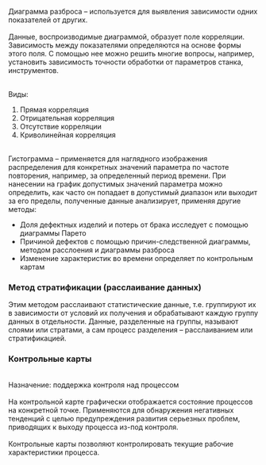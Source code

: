 Диаграмма  разброса  –  используется  для  выявления  зависимости  одних  показателей от других.  
<br> Данные, воспроизводимые диаграммой, образует поле корреляции. Зависимость 
между показателями определяются на основе формы этого поля. С помощью нее 
можно  решить  многие  вопросы,  например,  установить  зависимость  точности 
обработки от параметров станка, инструментов. 

<br> Виды: 
1.  Прямая корреляция 
2.  Отрицательная корреляция 
3.  Отсутствие корреляции 
4.  Криволинейная корреляция

<br> Гистограмма – применяется для наглядного изображения распределения для 
конкретных  значений  параметра  по  частоте  повторения,  например,  за 
определенный  период  времени.  При  нанесении  на  график  допустимых 
значений параметра можно определить, как часто он попадает в допустимый 
диапазон  или  выходит  за  его  пределы,  полученные  данные  анализирует, 
применяя другие методы: 
*  Доля  дефектных  изделий  и  потерь  от  брака  исследует  с  помощью  диаграммы Парето 
*  Причиной  дефектов  с  помощью  причин-следственной  диаграммы, методом расслоения и диаграммы разброса 
*  Изменение характеристик во времени определяет по контрольным картам

### Метод стратификации (расслаивание данных) 
Этим  методом  расслаивают  статистические  данные,  т.е.  группируют  их  в 
зависимости  от  условий  их  получения  и  обрабатывают  каждую  группу 
данных в отдельности. Данные, разделенные на группы, называют слоями или 
стратами, а сам процесс разделения – расслаиванием или стратификацией. 

### Контрольные карты  
<br> Назначение: поддержка контроля над процессом  
<br> На  контрольной  карте  графически  отображается  состояние  процессов  на 
конкретной точке. Применяются для обнаружения негативных тенденций с 
целью предупреждения развития серьезных проблем, приводящих к выходу 
процесса из-под контроля.  
<br> Контрольные  карты  позволяют  контролировать  текущие  рабочие 
характеристики процесса. 
